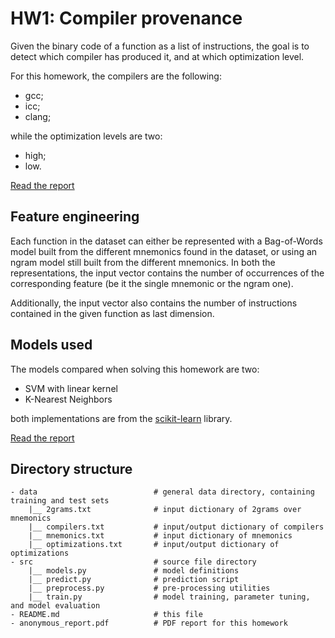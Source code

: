 # HW1: Compiler provenance

Given the binary code of a function as a list of instructions,
the goal is to detect which compiler has produced it, and at which
optimization level.

For this homework, the compilers are the following:

- gcc;
- icc;
- clang;

while the optimization levels are two:

- high;
- low.

[Read the report][report]

## Feature engineering
Each function in the dataset can either be represented with a Bag-of-Words
model built from the different mnemonics found in the dataset, or
using an ngram model still built from the different mnemonics.
In both the representations, the input vector contains the number of
occurrences of the corresponding feature (be it the single mnemonic or
the ngram one).

Additionally, the input vector also contains the number of instructions
contained in the given function as last dimension.

## Models used
The models compared when solving this homework are two:

- SVM with linear kernel
- K-Nearest Neighbors

both implementations are from the [scikit-learn][sklearn] library.

[Read the report][report]

## Directory structure

```
- data                          # general data directory, containing training and test sets
    |__ 2grams.txt              # input dictionary of 2grams over mnemonics
    |__ compilers.txt           # input/output dictionary of compilers
    |__ mnemonics.txt           # input dictionary of mnemonics
    |__ optimizations.txt       # input/output dictionary of optimizations
- src                           # source file directory
    |__ models.py               # model definitions
    |__ predict.py              # prediction script
    |__ preprocess.py           # pre-processing utilities
    |__ train.py                # model training, parameter tuning, and model evaluation
- README.md                     # this file
- anonymous_report.pdf          # PDF report for this homework
```

[sklearn]: https://scikit-learn.org/
[report]: ./anonymous_report.pdf
